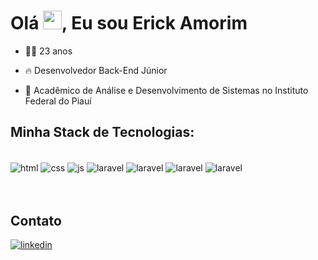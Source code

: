 <h1 align="left">Olá <img src="https://raw.githubusercontent.com/kaueMarques/kaueMarques/master/hi.gif" height="30px">, Eu sou Erick Amorim</h1>

- 👨‍💻 23 anos

- 🔥 Desenvolvedor Back-End Júnior

- 🔭 Acadêmico de Análise e Desenvolvimento de Sistemas no Instituto Federal do Piauí

## Minha Stack de Tecnologias:

<div style='display: inline block'><br>
    <img align='center' alt="html" src="https://img.shields.io/badge/HTML5-E34F26?style=for-the-badge&logo=html5&logoColor=white"/>
    <img align='center' alt="css" src="https://img.shields.io/badge/CSS3-1572B6?style=for-the-badge&logo=css3&logoColor=white"/>
    <img align='center' alt="js" src="https://img.shields.io/badge/JavaScript-F7DF1E?style=for-the-badge&logo=javascript&logoColor=black"/>
    <img align='center' alt="laravel" src="https://img.shields.io/badge/Laravel-FF2D20?style=for-the-badge&logo=laravel&logoColor=white"/>
    <img align='center' alt="laravel" src="https://img.shields.io/badge/PHP-777BB4?style=for-the-badge&logo=php&logoColor=white"/>
    <img align='center' alt="laravel" src="https://img.shields.io/badge/Git-E34F26?style=for-the-badge&logo=git&logoColor=white"/>
    <img align='center' alt="laravel" src="https://img.shields.io/badge/MySQL-00000F?style=for-the-badge&logo=mysql&logoColor=white"/>
</div><br><br>

## Contato
<a href="https://linkedin.com/in/maykbrito" target="_blank">
  <img href="https://www.linkedin.com/in/erick-amorim-265667214/" align="center" src="https://img.shields.io/badge/-Erick Amorim-05122A?style=flat&logo=linkedin" alt="linkedin"/>
</a>

